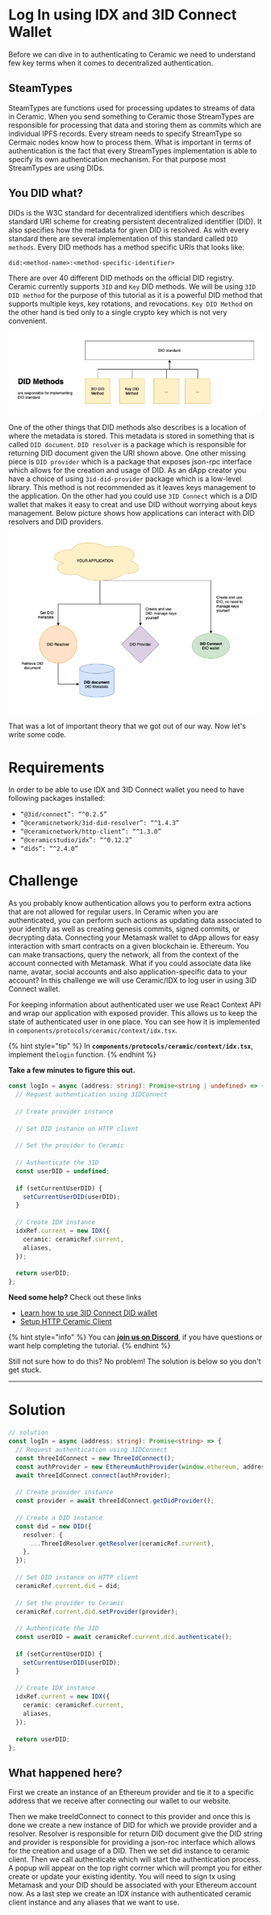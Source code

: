 # Log In using IDX and 3ID Connect Wallet

Before we can dive in to authenticating to Ceramic we need to understand few key terms when it comes to decentralized authentication.

## SteamTypes
SteamTypes are functions used for processing updates to streams of data in Ceramic. When you send something to Ceramic those StreamTypes are responsible for processing that data and storing them as commits which are individual IPFS records.
Every stream needs to specify StreamType so Cermaic nodes know how to process them. What is important in terms of authentication is the fact that every StreamTypes implementation is able to specify its own authentication mechanism.
For that purpose most StreamTypes are using DIDs.

## You DID what?

DIDs is the W3C standard for decentralized identifiers which describes standard URI scheme for creating persistent decentralized identifier (DID). It also specifies how the metadata for given DID is resolved.
As with every standard there are several implementation of this standard called `DID methods`. 
Every DID methods has a method specific URIs that looks like:

```
did:<method-name>:<method-specific-identifier>
```

There are over 40 different DID methods on the official DID registry. 
Ceramic currently supports `3ID` and `Key` DID methods.
We will be using `3ID DID method` for the purpose of this tutorial as it is a powerful DID method that supports multiple keys, key rotations, and revocations.
`Key DID Method` on the other hand is tied only to a single crypto key which is not very convenient.

![](../../../.gitbook/assets/pathways/ceramic/DID_standarad.png)

One of the other things that DID methods also describes is a location of where the metadata is stored. This metadata is stored in something that is called `DID document`.
`DID resolver` is a package which is responsible for returning DID document given the URI shown above.
One other missing piece is `DID provider` which is a package that exposes json-rpc interface which allows for the creation and usage of DID. 
As an dApp creator you have a choice of using `3id-did-provider` package which is a low-level library. This method is not recommended as it leaves keys management to the application.
On the other had you could use `3ID Connect` which is a DID wallet that makes it easy to creat and use DID without worrying about keys management.
Below picture shows how applications can interact with DID resolvers and DID providers.

![](../../../.gitbook/assets/pathways/ceramic/DID_usage.png)

That was a lot of important theory that we got out of our way. Now let's write some code.

# Requirements

In order to be able to use IDX and 3ID Connect wallet you need to have following packages installed:

* `“@3id/connect”: “^0.2.5”`
* `“@ceramicnetwork/3id-did-resolver”: “^1.4.3”`
* `“@ceramicnetwork/http-client”: “^1.3.0”`
* `“@ceramicstudio/idx”: “^0.12.2”`
* `“dids”: “^2.4.0”`

# Challenge

As you probably know authentication allows you to perform extra actions that are not allowed for regular users.
In Ceramic when you are authenticated, you can perform such actions as updating data associated to your identity as well as creating genesis commits, signed commits, or decrypting data.
Connecting your Metamask wallet to dApp allows for easy interaction with smart contracts on a given blockchain ie. Ethereum. You can make transactions, query the network, all from the context of the account connected with Metamask. 
What if you could associate data like name, avatar, social accounts and also application-specific data to your account? In this challenge we will use Ceramic/IDX to log user in using 3ID Connect wallet.

For keeping information about authenticated user we use React Context API and wrap our application with exposed provider.
This allows us to keep the state of authenticated user in one place. You can see how it is implemented in `components/protocols/ceramic/context/idx.tsx`.

{% hint style="tip" %}
In **`components/protocols/ceramic/context/idx.tsx`**, implement the`login` function.
{% endhint %}

**Take a few minutes to figure this out.**

```typescript
const logIn = async (address: string): Promise<string | undefined> => {
  // Request authentication using 3IDConnect

  // Create provider instance

  // Set DID instance on HTTP client

  // Set the provider to Ceramic

  // Authenticate the 3ID
  const userDID = undefined;

  if (setCurrentUserDID) {
    setCurrentUserDID(userDID);
  }

  // Create IDX instance
  idxRef.current = new IDX({
    ceramic: ceramicRef.current,
    aliases,
  });

  return userDID;
};
```

**Need some help?** Check out these links

- [Learn how to use 3ID Connect DID wallet](https://developers.ceramic.network/authentication/3id-did/3id-connect/)
- [Setup HTTP Ceramic Client](https://developers.ceramic.network/build/javascript/http/)

{% hint style="info" %}
You can [**join us on Discord**](https://discord.gg/fszyM7K), if you have questions or want help completing the tutorial.
{% endhint %}

Still not sure how to do this? No problem! The solution is below so you don't get stuck.

----------------------------------

# Solution

```typescript
// solution
const logIn = async (address: string): Promise<string> => {
  // Request authentication using 3IDConnect
  const threeIdConnect = new ThreeIdConnect();
  const authProvider = new EthereumAuthProvider(window.ethereum, address);
  await threeIdConnect.connect(authProvider);

  // Create provider instance
  const provider = await threeIdConnect.getDidProvider();

  // Create a DID instance
  const did = new DID({
    resolver: {
      ...ThreeIdResolver.getResolver(ceramicRef.current),
    },
  });

  // Set DID instance on HTTP client
  ceramicRef.current.did = did;

  // Set the provider to Ceramic
  ceramicRef.current.did.setProvider(provider);

  // Authenticate the 3ID
  const userDID = await ceramicRef.current.did.authenticate();

  if (setCurrentUserDID) {
    setCurrentUserDID(userDID);
  }

  // Create IDX instance
  idxRef.current = new IDX({
    ceramic: ceramicRef.current,
    aliases,
  });

  return userDID;
};
```

## What happened here?
First we create an instance of an Ethereum provider  and tie it to a specific address that we receive after connecting our wallet to our website.

Then we make treeIdConnect to connect to this provider and once this is done we create a new instance of DID for which we provide provider and a resolver. Resolver is responsible for return DID document give the DID string and provider is responsible for providing a json-roc interface which allows for the creation and usage of a DID.
Then we set did instance to ceramic client.
Then we call authenticate which will start the authentication process. A popup will appear on the top right corrner which will prompt you for either create or update your existing identity. You will need to sign tx using Metamask and your DID should be associated with your Ethereum account now.
As a last step we create an IDX instance with authenticated ceramic client instance and any aliases that we want to use.





